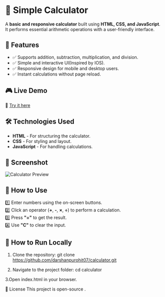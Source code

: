 # 🔢 Simple Calculator

A **basic and responsive calculator** built using **HTML, CSS, and JavaScript**. It performs essential arithmetic operations with a user-friendly interface.

## 🚀 Features
- ✅ Supports addition, subtraction, multiplication, and division.
- ✅ Simple and interactive UI(Inspired by IOS).
- ✅ Responsive design for mobile and desktop users.
- ✅ Instant calculations without page reload.

## 🎮 Live Demo
🔗 [Try it here](https://darshanpurohit07.github.io/calculator/)

## 🛠️ Technologies Used
- **HTML** - For structuring the calculator.
- **CSS** - For styling and layout.
- **JavaScript** - For handling calculations.

## 📸 Screenshot
![Calculator Preview](https://your-image-link.png)

## 📌 How to Use
1️⃣ Enter numbers using the on-screen buttons.  
2️⃣ Click an operator (**+**, **-**, **×**, **÷**) to perform a calculation.  
3️⃣ Press **"="** to get the result.  
4️⃣ Use **"C"** to clear the input.  

## 🔧 How to Run Locally
1. Clone the repository:
   git clone https://github.com/darshanpurohit07/calculator.git
   
2. Navigate to the project folder:
   cd calculator
   
3.Open index.html in your browser.

📜 License
This project is open-source .
